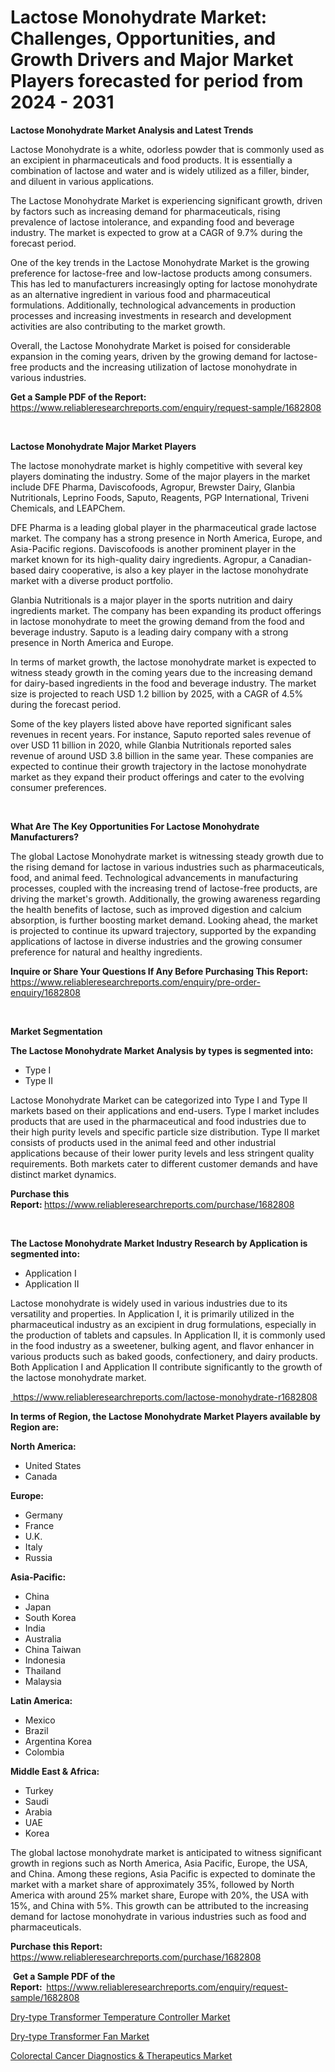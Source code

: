 <p><h1>Lactose Monohydrate Market: Challenges, Opportunities, and Growth Drivers and Major Market Players forecasted for period from 2024 - 2031</h1></p><p><strong>Lactose Monohydrate Market Analysis and Latest Trends</strong></p>
<p><p>Lactose Monohydrate is a white, odorless powder that is commonly used as an excipient in pharmaceuticals and food products. It is essentially a combination of lactose and water and is widely utilized as a filler, binder, and diluent in various applications.</p><p>The Lactose Monohydrate Market is experiencing significant growth, driven by factors such as increasing demand for pharmaceuticals, rising prevalence of lactose intolerance, and expanding food and beverage industry. The market is expected to grow at a CAGR of 9.7% during the forecast period.</p><p>One of the key trends in the Lactose Monohydrate Market is the growing preference for lactose-free and low-lactose products among consumers. This has led to manufacturers increasingly opting for lactose monohydrate as an alternative ingredient in various food and pharmaceutical formulations. Additionally, technological advancements in production processes and increasing investments in research and development activities are also contributing to the market growth.</p><p>Overall, the Lactose Monohydrate Market is poised for considerable expansion in the coming years, driven by the growing demand for lactose-free products and the increasing utilization of lactose monohydrate in various industries.</p></p>
<p><strong>Get a Sample PDF of the Report:&nbsp;</strong> <a href="https://www.reliableresearchreports.com/enquiry/request-sample/1682808">https://www.reliableresearchreports.com/enquiry/request-sample/1682808</a></p>
<p>&nbsp;</p>
<p><strong>Lactose Monohydrate Major Market Players</strong></p>
<p><p>The lactose monohydrate market is highly competitive with several key players dominating the industry. Some of the major players in the market include DFE Pharma, Daviscofoods, Agropur, Brewster Dairy, Glanbia Nutritionals, Leprino Foods, Saputo, Reagents, PGP International, Triveni Chemicals, and LEAPChem.</p><p>DFE Pharma is a leading global player in the pharmaceutical grade lactose market. The company has a strong presence in North America, Europe, and Asia-Pacific regions. Daviscofoods is another prominent player in the market known for its high-quality dairy ingredients. Agropur, a Canadian-based dairy cooperative, is also a key player in the lactose monohydrate market with a diverse product portfolio.</p><p>Glanbia Nutritionals is a major player in the sports nutrition and dairy ingredients market. The company has been expanding its product offerings in lactose monohydrate to meet the growing demand from the food and beverage industry. Saputo is a leading dairy company with a strong presence in North America and Europe.</p><p>In terms of market growth, the lactose monohydrate market is expected to witness steady growth in the coming years due to the increasing demand for dairy-based ingredients in the food and beverage industry. The market size is projected to reach USD 1.2 billion by 2025, with a CAGR of 4.5% during the forecast period.</p><p>Some of the key players listed above have reported significant sales revenues in recent years. For instance, Saputo reported sales revenue of over USD 11 billion in 2020, while Glanbia Nutritionals reported sales revenue of around USD 3.8 billion in the same year. These companies are expected to continue their growth trajectory in the lactose monohydrate market as they expand their product offerings and cater to the evolving consumer preferences.</p></p>
<p>&nbsp;</p>
<p><strong>What Are The Key Opportunities For Lactose Monohydrate Manufacturers?</strong></p>
<p><p>The global Lactose Monohydrate market is witnessing steady growth due to the rising demand for lactose in various industries such as pharmaceuticals, food, and animal feed. Technological advancements in manufacturing processes, coupled with the increasing trend of lactose-free products, are driving the market's growth. Additionally, the growing awareness regarding the health benefits of lactose, such as improved digestion and calcium absorption, is further boosting market demand. Looking ahead, the market is projected to continue its upward trajectory, supported by the expanding applications of lactose in diverse industries and the growing consumer preference for natural and healthy ingredients.</p></p>
<p><strong>Inquire or Share Your Questions If Any Before Purchasing This Report:</strong> <a href="https://www.reliableresearchreports.com/enquiry/pre-order-enquiry/1682808">https://www.reliableresearchreports.com/enquiry/pre-order-enquiry/1682808</a></p>
<p>&nbsp;</p>
<p><strong>Market Segmentation</strong></p>
<p><strong>The Lactose Monohydrate Market Analysis by types is segmented into:</strong></p>
<p><ul><li>Type I</li><li>Type II</li></ul></p>
<p><p>Lactose Monohydrate Market can be categorized into Type I and Type II markets based on their applications and end-users. Type I market includes products that are used in the pharmaceutical and food industries due to their high purity levels and specific particle size distribution. Type II market consists of products used in the animal feed and other industrial applications because of their lower purity levels and less stringent quality requirements. Both markets cater to different customer demands and have distinct market dynamics.</p></p>
<p><strong>Purchase this Report:&nbsp;</strong><a href="https://www.reliableresearchreports.com/purchase/1682808">https://www.reliableresearchreports.com/purchase/1682808</a></p>
<p>&nbsp;</p>
<p><strong>The Lactose Monohydrate Market Industry Research by Application is segmented into:</strong></p>
<p><ul><li>Application I</li><li>Application II</li></ul></p>
<p><p>Lactose monohydrate is widely used in various industries due to its versatility and properties. In Application I, it is primarily utilized in the pharmaceutical industry as an excipient in drug formulations, especially in the production of tablets and capsules. In Application II, it is commonly used in the food industry as a sweetener, bulking agent, and flavor enhancer in various products such as baked goods, confectionery, and dairy products. Both Application I and Application II contribute significantly to the growth of the lactose monohydrate market.</p></p>
<p><a href="https://www.reliableresearchreports.com/lactose-monohydrate-r1682808">&nbsp;https://www.reliableresearchreports.com/lactose-monohydrate-r1682808</a></p>
<p><strong>In terms of Region, the Lactose Monohydrate Market Players available by Region are:</strong></p>
<p>
    <p> <strong> North America: </strong>
        <ul>
            <li>United States</li>
            <li>Canada</li>
        </ul>
        </p> 
    <p> <strong> Europe: </strong>
        <ul>
            <li>Germany</li>
            <li>France</li>
            <li>U.K.</li>
            <li>Italy</li>
            <li>Russia</li>
        </ul>
        </p> 
    <p> <strong> Asia-Pacific: </strong>
        <ul>
            <li>China</li>
            <li>Japan</li>
            <li>South Korea</li>
            <li>India</li>
            <li>Australia</li>
            <li>China Taiwan</li>
            <li>Indonesia</li>
            <li>Thailand</li>
            <li>Malaysia</li>
        </ul>
        </p> 
    <p> <strong> Latin America: </strong>
        <ul>
            <li>Mexico</li>
            <li>Brazil</li>
            <li>Argentina Korea</li>
            <li>Colombia</li>
        </ul>
        </p> 
    <p> <strong> Middle East & Africa: </strong>
        <ul>
            <li>Turkey</li>
            <li>Saudi</li>
            <li>Arabia</li>
            <li>UAE</li>
            <li>Korea</li>
        </ul>
    </p>
    </p>
<p><p>The global lactose monohydrate market is anticipated to witness significant growth in regions such as North America, Asia Pacific, Europe, the USA, and China. Among these regions, Asia Pacific is expected to dominate the market with a market share of approximately 35%, followed by North America with around 25% market share, Europe with 20%, the USA with 15%, and China with 5%. This growth can be attributed to the increasing demand for lactose monohydrate in various industries such as food and pharmaceuticals.</p></p>
<p><strong>Purchase this Report: </strong><a href="https://www.reliableresearchreports.com/purchase/1682808">https://www.reliableresearchreports.com/purchase/1682808</a></p>
<p>&nbsp;<strong>Get a Sample PDF of the Report:&nbsp;&nbsp;</strong><a href="https://www.reliableresearchreports.com/enquiry/request-sample/1682808">https://www.reliableresearchreports.com/enquiry/request-sample/1682808</a></p>
<p><strong></strong></p>
<p><p><a href="https://github.com/dylanObrien626/Market-Research-Report-List-1/blob/main/dry-type-transformer-temperature-controller-market.md">Dry-type Transformer Temperature Controller Market</a></p><p><a href="https://github.com/MaryamSipes/Market-Research-Report-List-1/blob/main/dry-type-transformer-fan-market.md">Dry-type Transformer Fan Market</a></p><p><a href="https://issuu.com/reportprime-2/docs/colorectal-cancer-diagnostics-therapeutics-market-">Colorectal Cancer Diagnostics & Therapeutics Market</a></p></p>